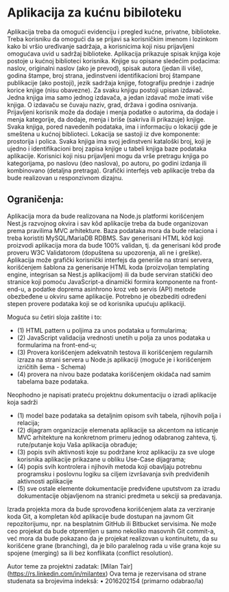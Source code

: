 # Aplikacija za kućnu bibiloteku

Aplikacija treba da omogući evidenciju i pregled kućne, privatne, biblioteke. Treba korisniku da omogući da se prijavi sa korisničkim imenom i lozinkom kako bi vršio uređivanje sadržaja, a korisnicima koji nisu prijavljeni omogućava uvid u sadržaj biblioteke. 
Aplikacija prikazuje spisak knjiga koje postoje u kućnoj biblioteci korisnika. Knjige su opisane sledećim podacima: naslov, originalni naslov (ako je prevod), spisak autora (jedan ili više), godina štampe, broj strana, jedinstveni identifikacioni broj štampane publikacije (ako postoji), jezik sadržaja knjige, fotografiju prednje i zadnje korice knjige (nisu obavezne). Za svaku knjigu postoji upisan izdavač. Jedna knjiga ima samo jednog izdavača, a jedan izdavač može imati više knjiga. O izdavaču se čuvaju naziv, grad, država i godina osnivanja. Prijavljeni korisnik može da dodaje i menja podatke o autorima, da dodaje i menja kategorije, da dodaje, menja i briše (sakriva ili prikazuje) knjige. Svaka knjiga, pored navedenih podataka, ima i informaciju o lokaciji gde je smeštena u kućnoj biblioteci. Lokacija se sastoji iz dve komponente: prostorija i polica. Svaka knjiga ima svoj jedinstveni kataloški broj, koji je ujedno i identifikacioni broj zapisa knjige u tabeli knjiga baze podataka aplikacije. 
Korisnici koji nisu prijavljeni mogu da vrše pretragu knjiga po kategorijama, po naslovu (deo naslova), po autoru, po godini izdanja ili kombinovano (detaljna pretraga). Grafički interfejs veb aplikacije treba da bude realizovan u responzivnom dizajnu.

## Ograničenja:
Aplikacija mora da bude realizovana na Node.js platformi korišćenjem Nest.js razvojnog okvira i sav kôd aplikacije treba da bude organizovan prema pravilima MVC arhitekture. Baza podataka mora da bude relaciona i treba koristiti MySQL/MariaDB RDBMS. Sav generisani HTML kôd koji proizvodi aplikacija mora da bude 100% validan, tj. da generisani kôd prođe proveru W3C Validatorom (dopuštena su upozorenja, ali ne i greške). 
Aplikacija može grafički korisnički interfejs da generiše na strani servera, korišćenjem šablona za generisanje HTML koda (proizvoljan templating engine, integrisan sa Nest.js aplikacijom) ili da bude serviran statički deo stranice koji pomoću JavaScript-a dinamički formira komponente na front-end-u, a podatke doprema asinhrono kroz veb servis (API) metode obezbeđene u okviru same aplikacije.
Potrebno je obezbediti određeni stepen provere podataka koji se od korisnika upućuju aplikaciji.

Moguća su četiri sloja zaštite i to: 
* (1) HTML pattern u poljima za unos podataka u formularima; 
* (2) JavaScript validacija vrednosti unetih u polja za unos podataka u formularima na front-end-u; 
* (3) Provera korišćenjem adekvatnih testova ili korišćenjem regularnih izraza na strani servera u Node.js aplikaciji (moguće je i korišćenjem izričitih šema - Schema) 
* (4) provera na nivou baze podataka korišćenjem okidača nad samim tabelama baze podataka.

Neophodno je napisati prateću projektnu dokumentaciju o izradi aplikacije koja sadrži 
* (1) model baze podataka sa detaljnim opisom svih tabela, njihovih polja i relacija; 
* (2) dijagram organizacije elemenata aplikacije sa akcentom na isticanje MVC arhitekture na konkretnom primeru jednog odabranog zahteva, tj. rute/putanje koju Vaša aplikacija obrađuje; 
* (3) popis svih aktivnosti koje su podržane kroz aplikaciju za sve uloge korisnika aplikacije prikazane u obliku Use-Case dijagrama; 
* (4) popis svih kontrolera i njihovih metoda koji obavljaju potrebnu programsku i poslovnu logiku sa ciljem izvršavanja svih predviđenih aktivnosti aplikacije 
* (5) sve ostale elemente dokumentacije predviđene uputstvom za izradu dokumentacije objavljenom na stranici predmeta u sekciji sa predavanja.

Izrada projekta mora da bude sprovođena korišćenjem alata za verziranje koda Git, a kompletan kôd aplikacije bude dostupan na javnom Git repozitorijumu, npr. na besplatnim GitHub ili Bitbucket servisima. Ne može ceo projekat da bude otpremljen u samo nekoliko masovnih Git commit-a, već mora da bude pokazano da je projekat realizovan u kontinuitetu, da su korišćene grane (branching), da je bilo paralelnog rada u više grana koje su spojene (merging) sa ili bez konflikata (conflict resolution).

Autor teme za projektni zadatak: [Milan Tair] (https://rs.linkedin.com/in/milantex)
Ova tema je rezervisana od strane studenata sa brojevima indeksâ:
•	2016202154 (primarno odabrao/la)

